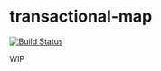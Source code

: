 # transactional-map
[![Build Status](https://travis-ci.org/stefanpenner/transactional-map.svg?branch=master)](https://travis-ci.org/stefanpenner/transactional-map)

WIP
